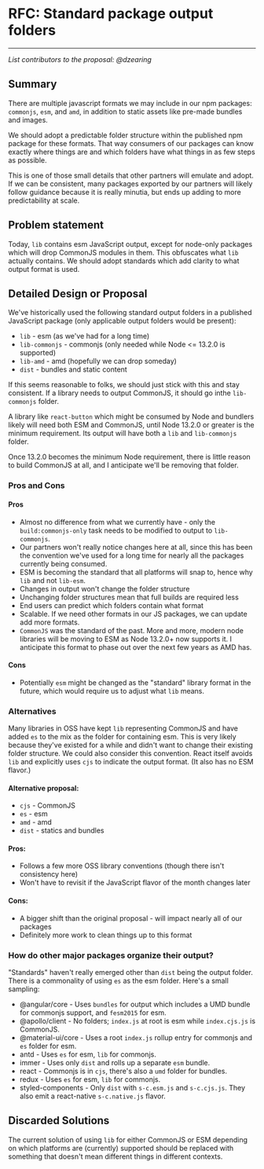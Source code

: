 # RFC: Standard package output folders

---

_List contributors to the proposal: @dzearing_

## Summary

There are multiple javascript formats we may include in our npm packages: `commonjs`, `esm`, and `amd`, in addition to static assets like pre-made bundles and images.

We should adopt a predictable folder structure within the published npm package for these formats. That way consumers of our packages can know exactly where things are and which folders have what things in as few steps as possible.

This is one of those small details that other partners will emulate and adopt. If we can be consistent, many packages exported by our partners will likely follow guidance because it is really minutia, but ends up adding to more predictability at scale.

## Problem statement

Today, `lib` contains esm JavaScript output, except for node-only packages which will drop CommonJS modules in them. This obfuscates what `lib` actually contains. We should adopt standards which add clarity to what output format is used.

## Detailed Design or Proposal

We've historically used the following standard output folders in a published JavaScript package (only applicable output folders would be present):

- `lib` - esm (as we've had for a long time)
- `lib-commonjs` - commonjs (only needed while Node <= 13.2.0 is supported)
- `lib-amd` - amd (hopefully we can drop someday)
- `dist` - bundles and static content

If this seems reasonable to folks, we should just stick with this and stay consistent. If a library needs to output CommonJS, it should go inthe `lib-commonjs` folder.

A library like `react-button` which might be consumed by Node and bundlers likely will need both ESM and CommonJS, until Node 13.2.0 or greater is the minimum requirement. Its output will have both a `lib` and `lib-commonjs` folder.

Once 13.2.0 becomes the minimum Node requirement, there is little reason to build CommonJS at all, and I anticipate we'll be removing that folder.

### Pros and Cons

#### Pros

- Almost no difference from what we currently have - only the `build:commonjs-only` task needs to be modified to output to `lib-commonjs`.
- Our partners won't really notice changes here at all, since this has been the convention we've used for a long time for nearly all the packages currently being consumed.
- ESM is becoming the standard that all platforms will snap to, hence why `lib` and not `lib-esm`.
- Changes in output won't change the folder structure
- Unchanging folder structures mean that full builds are required less
- End users can predict which folders contain what format
- Scalable. If we need other formats in our JS packages, we can update add more formats.
- `CommonJS` was the standard of the past. More and more, modern node libraries will be moving to ESM as Node 13.2.0+ now supports it. I anticipate this format to phase out over the next few years as AMD has.

#### Cons

- Potentially `esm` might be changed as the "standard" library format in the future, which would require us to adjust what `lib` means.

### Alternatives

Many libraries in OSS have kept `lib` representing CommonJS and have added `es` to the mix as the folder for containing esm. This is very likely because they've existed for a while and didn't want to change their existing folder structure. We could also consider this convention. React itself avoids `lib` and explicitly uses `cjs` to indicate the output format. (It also has no ESM flavor.)

#### Alternative proposal:

* `cjs` - CommonJS
* `es` - esm
* `amd` - amd
* `dist` - statics and bundles

#### Pros:

* Follows a few more OSS library conventions (though there isn't consistency here)
* Won't have to revisit if the JavaScript flavor of the month changes later

#### Cons:

* A bigger shift than the original proposal - will impact nearly all of our packages
* Definitely more work to clean things up to this format

### How do other major packages organize their output?

"Standards" haven't really emerged other than `dist` being the output folder. There is a commonality of using `es` as the esm folder. Here's a small sampling:

* @angular/core - Uses `bundles` for output which includes a UMD bundle for commonjs support, and `fesm2015` for esm. 
* @apollo/client - No folders; `index.js` at root is esm while `index.cjs.js` is CommonJS.
* @material-ui/core - Uses a root `index.js` rollup entry for commonjs and `es` folder for esm.
* antd - Uses `es` for esm, `lib` for commonjs.
* immer - Uses only `dist` and rolls up a separate `esm` bundle.
* react - Commonjs is in `cjs`, there's also a `umd` folder for bundles.
* redux - Uses `es` for esm, `lib` for commonjs.
* styled-components - Only `dist` with `s-c.esm.js` and `s-c.cjs.js`. They also emit a react-native `s-c.native.js` flavor.

## Discarded Solutions

The current solution of using `lib` for either CommonJS or ESM depending on which platforms are (currently) supported should be replaced with something that doesn't mean different things in different contexts.
